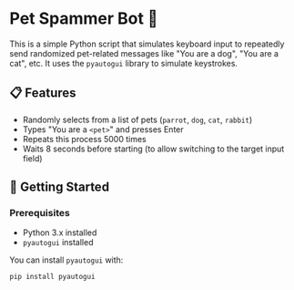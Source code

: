 # Pet Spammer Bot 🐾

This is a simple Python script that simulates keyboard input to repeatedly send randomized pet-related messages like "You are a dog", "You are a cat", etc. It uses the `pyautogui` library to simulate keystrokes.

## 📋 Features

- Randomly selects from a list of pets (`parrot`, `dog`, `cat`, `rabbit`)
- Types "You are a `<pet>`" and presses Enter
- Repeats this process 5000 times
- Waits 8 seconds before starting (to allow switching to the target input field)

## 🚀 Getting Started

### Prerequisites

- Python 3.x installed
- `pyautogui` installed

You can install `pyautogui` with:

```bash
pip install pyautogui
